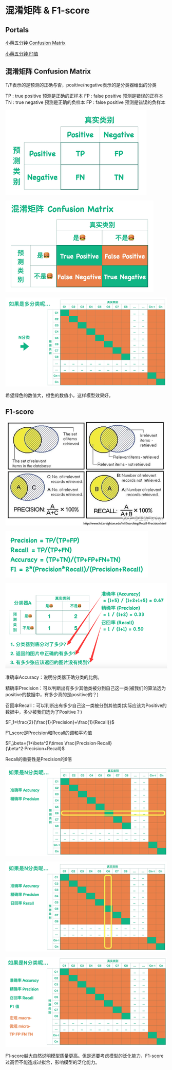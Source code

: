 # 混淆矩阵 & F1-score

## Portals

[小萌五分钟 Confusion Matrix](https://www.bilibili.com/video/BV1oz4y1R71a)

[小萌五分钟 F1值](https://www.bilibili.com/video/BV1vt4y117Zz)

## 混淆矩阵 Confusion Matrix

T/F表示的是预测的正确与否，positive/negative表示的是分类器给出的分类

TP : true positive  预测是正确的正样本
FP : false positive 预测是错误的正样本
TN : true negative  预测是正确的负样本
FP : false positive 预测是错误的负样本

![](pics/confusionmat000.png)

![](pics/confusionmat001.png)

![](pics/confusionmat002.png)

希望绿色的数值大，橙色的数值小，这样模型效果好。

## F1-score

![](pics/f1score.jpg)

![](pics/f1_score000.png)

![](pics/f1_score001.png)

准确率Accuracy：说明分类器正确分类的比例。

精确率Precision：可以判断出有多少其他类被分到自己这一类(被我们的算法选为positive的数据中，有多少真的是positive的？)

召回率Recall：可以判断出有多少自己这一类被分到其他类(实际应该为Positive的数据中，多少被我们选为了Positive？)

$F_1=\frac{2}{\frac{1}{Precision}+\frac{1}{Recall}}$

F1_score是Precision和Recall的调和平均值

$F_\beta=(1+\beta^2)\times \frac{Precision·Recall}{\beta^2·Precision+Recall}$

Recall的重要性是Precision的$\beta$倍

![](pics/f1_score003.png)

![](pics/f1_score004.png)

![](pics/f1_score002.png)



F1-score越大自然说明模型质量更高。但是还要考虑模型的泛化能力，F1-score过高但不能造成过拟合，影响模型的泛化能力。

